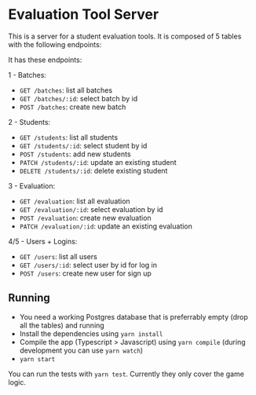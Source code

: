 # Evaluation Tool Server

This is a server for a student evaluation tools. It is composed of 5 tables with the following endpoints: 

It has these endpoints:

1 - Batches:

* `GET /batches`: list all batches
* `GET /batches/:id`: select batch by id
* `POST /batches`: create new batch

2 - Students:

* `GET /students`: list all students
* `GET /students/:id`: select student by id
* `POST /students`: add new students
* `PATCH /students/:id`: update an existing student
* `DELETE /students/:id`: delete existing student

3 - Evaluation:

* `GET /evaluation`: list all evaluation
* `GET /evaluation/:id`: select evaluation by id
* `POST /evaluation`: create new evaluation
* `PATCH /evaluation/:id`: update an existing evaluation

4/5 - Users + Logins: 

* `GET /users`: list all users
* `GET /users/:id`: select user by id for log in 
* `POST /users`: create new user for sign up


## Running

* You need a working Postgres database that is preferrably empty (drop all the tables) and running 
* Install the dependencies using `yarn install`
* Compile the app (Typescript > Javascript) using `yarn compile` (during development you can use `yarn watch`)
* `yarn start`

You can run the tests with `yarn test`. Currently they only cover the game logic. 
